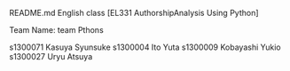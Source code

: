 README.md
English class [EL331 AuthorshipAnalysis Using Python]

Team Name: team Pthons

s1300071 Kasuya Syunsuke 
s1300004 Ito Yuta
s1300009 Kobayashi Yukio
s1300027 Uryu Atsuya


